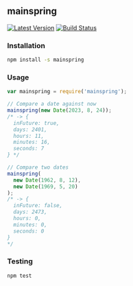 mainspring
----------

[![Latest Version](https://img.shields.io/npm/v/mainspring.svg?style=flat-square)](https://www.npmjs.com/package/mainspring)
[![Build Status](https://img.shields.io/circleci/project/github/banterability/mainspring.svg?style=flat-square)](https://circleci.com/gh/banterability/mainspring)

### Installation

```bash
npm install -s mainspring
```

### Usage

```javascript
var mainspring = require('mainspring');

// Compare a date against now
mainspring(new Date(2023, 8, 24));
/* -> {
  inFuture: true,
  days: 2401,
  hours: 11,
  minutes: 16,
  seconds: 7
} */

// Compare two dates
mainspring(
  new Date(1962, 8, 12),
  new Date(1969, 5, 20)
);
/* -> {
  inFuture: false,
  days: 2473,
  hours: 0,
  minutes: 0,
  seconds: 0
}
*/
```

### Testing

```bash
npm test
```
